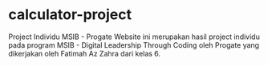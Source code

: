 # calculator-project
Project Individu MSIB - Progate Website ini merupakan hasil project individu pada program MSIB - Digital Leadership Through Coding oleh Progate yang dikerjakan oleh Fatimah Az Zahra dari kelas 6.
